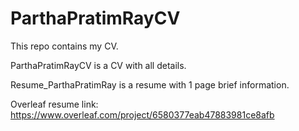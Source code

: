 # ParthaPratimRayCV

This repo contains my CV.

ParthaPratimRayCV is a CV with all details.

Resume_ParthaPratimRay is a resume with 1 page brief information.

Overleaf resume link: https://www.overleaf.com/project/6580377eab47883981ce8afb
